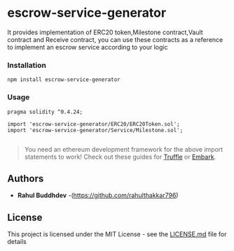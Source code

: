 # escrow-service-generator
It provides implementation of ERC20 token,Milestone contract,Vault contract and Receive contract, you can use these contracts as a reference to implement an escrow service according to your logic


### Installation
```
npm install escrow-service-generator
```

### Usage

```
pragma solidity ^0.4.24;

import 'escrow-service-generator/ERC20/ERC20Token.sol';
import 'escrow-service-generator/Service/Milestone.sol';


```


> You need an ethereum development framework for the above import statements to work! Check out these guides for [Truffle](https://truffleframework.com/docs/truffle/quickstart) or [Embark](https://embark.status.im/docs/quick_start.html).



## Authors

* **Rahul Buddhdev** -(https://github.com/rahulthakkar796)



## License

This project is licensed under the MIT License - see the [LICENSE.md](LICENSE) file for details

